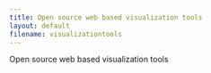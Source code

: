 ```yaml
---
title: Open source web based visualization tools
layout: default
filename: visualizationtools
--- 
```

Open source web based visualization tools
